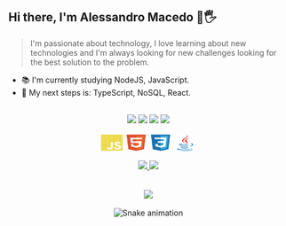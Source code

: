 ## Hi there, I'm Alessandro Macedo 👋🖐️ 

> I'm passionate about technology, I love learning about new technologies and I'm always looking for new challenges looking for the best solution to the problem.

* 📚 I'm currently studying NodeJS, JavaScript.
* 🚀 My next steps is: TypeScript, NoSQL, React.
<br><br>

<div id="all" >

<div class="contatos" align="center"> 
  <a href="https://www.instagram.com/aleluiz23/" target="_blank"><img src="https://img.shields.io/badge/-Instagram-%23E4405F?style=for-the-badge&logo=instagram&logoColor=white" target="_blank"></a>
 <a href="https://discord.gg/WaBqhBhm" target="_blank"><img src="https://img.shields.io/badge/Discord-7289DA?style=for-the-badge&logo=discord&logoColor=white" target="_blank"></a> 
  <a href = "mailto:igorsalvador0621@gmail.com"><img src="https://img.shields.io/badge/-Gmail-%23333?style=for-the-badge&logo=gmail&logoColor=white" target="_blank"></a>
  <a href="https://www.linkedin.com/in/igor-henrique-salvador-b915a31b4/" target="_blank"><img src="https://img.shields.io/badge/-LinkedIn-%230077B5?style=for-the-badge&logo=linkedin&logoColor=white" target="_blank"></a> 
</div><br>

 <div class="ferramentas" style="display: inline_block" margin="auto" align="center" >
  <img align="center" alt="Ale-Js" title="JavaScript" height="30" width="40" src="https://raw.githubusercontent.com/devicons/devicon/master/icons/javascript/javascript-plain.svg">
  <img align="center" alt="Ale-HTML" title="html5" height="30" width="40" src="https://raw.githubusercontent.com/devicons/devicon/master/icons/html5/html5-original.svg">
  <img align="center" alt="Ale-CSS" title="css3" height="30" width="40" src="https://raw.githubusercontent.com/devicons/devicon/master/icons/css3/css3-original.svg">
  <img align="center" alt="Ale-Python" title="Python"height="30" width="40" src="https://raw.githubusercontent.com/devicons/devicon/master/icons/java/java-original.svg"><br><br>
  
 
 
  <div class="desempenho" style="display: inline;">
  <a href="https://github.com/Ale-Macedo" >
    <div style="display: inline;" ><img heigh="180em" src="https://github-readme-stats.vercel.app/api?username=Ale-Macedo&theme=dracula&show_icons=true&include_all_commits=true&count_private=true"/></div>
    <div style="display: inline;" ><img heigh="180em" src="https://github-readme-stats.vercel.app/api/top-langs/?username=Ale-Macedo&layout=compact&langs_count=16&theme=dracula"/></div>
</div><br>
  

    

</div><br><br>
  


            
  <div align="center" ><a href="https://www.linkedin.com/in/alessandro-macedo-b915a31b4/" target="_blank"><img src="https://img.shields.io/badge/-LinkedIn-%230077B5?style=for-the-badge&logo=linkedin&logoColor=white" target="_blank"></a> 
   
   ![Snake animation](https://github.com//Ale-Macedo/blob/output/github-contribution-grid-snake.svg)
</div></div>
  </div>
